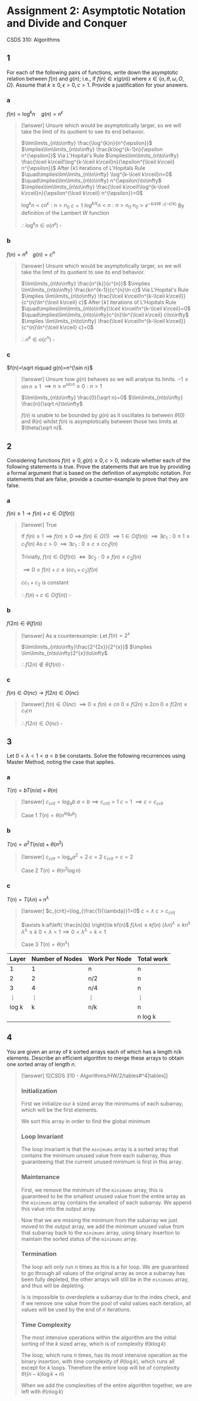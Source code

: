 # Assignment 2: Asymptotic Notation and Divide and Conquer
CSDS 310: Algorithms

## 1

For each of the following pairs of functions, write down the asymptotic relation between $f(n)$ and $g(n)$; i.e., if $f(n) \in x(g(n))$ where $x\in\{o, \theta, \omega, O, \Omega\}$. Assume that $k \ge 0, \epsilon > 0, c > 1$. Provide a justification for your answers.  

### a

$f(n)=\log^{k}n\quad g(n)=n^\epsilon$

> [!answer]
> Unsure which would be asymptotically larger, so we will take the limit of its quotient to see its end behavior.
> 
> $\lim\limits_{n\to\infty} \frac{\log^{k}n}{n^{\epsilon}}$
> $\implies\lim\limits_{n\to\infty} \frac{k\log^{k-1}n}{\epsilon n^{\epsilon}}$ Via L'Hopital's Rule
> $\implies\lim\limits_{n\to\infty} \frac{\lceil k\rceil!\log^{k-\lceil k\rceil}n}{\epsilon^{\lceil k\rceil} n^{\epsilon}}$ After $\lceil k\rceil$ iterations of L'Hopitals Rule
> $\quad\implies\lim\limits_{n\to\infty} \log^{k-\lceil k\rceil}n=0$
> $\quad\implies\lim\limits_{n\to\infty} n^{\epsilon}\to\infty$
> $\implies\lim\limits_{n\to\infty} \frac{\lceil k\rceil!\log^{k-\lceil k\rceil}n}{\epsilon^{\lceil k\rceil} n^{\epsilon}}=0$
> 
> $\log^{k}n<cn^{\epsilon}:n>n_0$
> $c=1$
> $log^{k/\epsilon}n<n:n>n_0$
> $n_0>e^{-{k/\epsilon}W_{-1}(-\epsilon/k)}$ By definition of the Lambert $W$ function
> 
> $\therefore \log^{k}n\in o(n^{\epsilon})$
> $\square$

### b

$f(n)=n^{k\quad}g(n)=c^n$

> [!answer]
> Unsure which would be asymptotically larger, so we will take the limit of its quotient to see its end behavior.
> 
> $\lim\limits_{n\to\infty} \frac{n^{k}}{c^{n}}$
> $\implies \lim\limits_{n\to\infty} \frac{kn^{k-1}}{c^{n}\ln c}$ Via L'Hopital's Rule
> $\implies \lim\limits_{n\to\infty} \frac{\lceil k\rceil!n^{k-\lceil k\rceil}}{c^{n}\ln^{\lceil k\rceil} c}$ After $\lceil k\rceil$ iterations of L'Hopitals Rule
> $\quad\implies\lim\limits_{n\to\infty}\lceil k\rceil!n^{k-\lceil k\rceil}=0$
> $\quad\implies\lim\limits_{n\to\infty}c^{n}\ln^{\lceil k\rceil} c\to\infty$
> $\implies \lim\limits_{n\to\infty} \frac{\lceil k\rceil!n^{k-\lceil k\rceil}}{c^{n}\ln^{\lceil k\rceil} c}=0$
> 
> $\therefore n^{k}\in o(c^n)$
> $\square$

### c

$f(n)=\sqrt n\quad g(n)=n^{\sin n}$

> [!answer]
> Unsure how $g(n)$ behaves so we will analyse its limits.
> $-1\le \sin n\le 1$
> $\implies n\ge n^{\sin n}\ge 0:n>1$
> 
> $\lim\limits_{n\to\infty} \frac{0}{\sqrt n}=0$
> $\lim\limits_{n\to\infty} \frac{n}{\sqrt n}\to\infty$
> 
> $f(n)$ is unable to be bounded by $g(n)$ as it oscillates to between $\theta(0)$ and $\theta(n)$ whilst $f(n)$ is asymptotically between those two limits at $\theta(\sqrt n)$.

## 2

Considering functions $f(n) \ge 0, g(n) \ge 0, c > 0$, indicate whether each of the following statements is true. Prove the statements that are true by providing a formal argument that is based on the definition of asymptotic notation. For statements that are false, provide a counter-example to prove that they are false.  

### a

$f(n) \ge 1\to f(n)+c \in O(f(n))$

> [!answer]
> True
> 
> If $f(n)\ge1\implies f(n)\ge0\implies f(n)\in\Omega(1)$
> $\implies 1\in O(f(n))$
> $\implies \exists c_1: 0\le 1\le c_1f(n)$
> As $c>0$
> $\implies \exists c_1: 0\le c\le cc_1f(n)$
> 
> Trivially, $f(n)\in O(f(n))$
> $\iff \exists c_2: 0\le f(n)\le c_2f(n)$
> 
> $\implies 0\le f(n)+c\le (cc_1+c_2)f(n)$
> 
> $cc_1+c_2$ is constant
> 
> $\therefore f(n)+c\in O(f(n))$
> $\square$

### b

$f(2n) \in \theta(f(n))$

> [!answer]
> As a counterexample:
> Let $f(n)=2^{x}$
> 
> $\lim\limits_{n\to\infty}\frac{2^{2x}}{2^{x}}$
> $\implies \lim\limits_{n\to\infty}2^{x}\to\infty$
> 
> $\therefore f(2n)\not\in\theta(f(n))$
> $\square$

### c

$f(n)\in O(nc)\to f(2n)\in O(nc)$

> [!answer]
> $f(n)\in O(nc)$
> $\implies 0\le f(n)\le cn$
> $0\le f(2n)\le 2cn$
> $0\le f(2n)\le c_1cn$
> 
> $\therefore f(2n)\in O(nc)$
> $\square$

## 3

Let $0 < \lambda < 1 < a < b$ be constants. Solve the following recurrences using Master Method, noting the case that applies.

### a

$T(n) = bT(n/a) + \theta(n)$  

> [!answer]
> $c_{crit}=log_{a}b$
> $a<b\implies c_{crit}>1$
> $c=1$
> $\implies c<c_{crit}$
> 
> Case 1
> $T(n)=\theta(n^{\log_{a}b})$

### b

$T(n) = a^2T(n/a) + \theta(n^2)$

> [!answer]
> $c_{crit}=\log_{a}a^2=2$
> $c=2$
> $c_{crit}=c=2$
> 
> Case 2
> $T(n)=\theta(n^{2}\log n)$

### c

$T(n) = T(\lambda n) + n^{\lambda}$

> [!answer]
> $c_{crit}=\log_{\frac{1}{\lambda}}1=0$
> $c=\lambda$
> $c>c_{crit}$
> 
> $\exists k:af\left( \frac{n}{b} \right)\le kf(n)$
> $f(\lambda n)\le kf(n)$
> $(\lambda n)^{\lambda}\le kn^\lambda$
> $\lambda^{\lambda}\le k$
> $0<\lambda<1\implies 0<\lambda^{\lambda}=k<1$
> 
> Case 3
> $T(n)=\theta(n^{\lambda})$

| Layer    | Number of Nodes | Work Per Node | Total work |
| -------- | --------------- | ------------- | ---------- |
| 1        | 1               | n             | n          |
| 2        | 2               | n/2           | n          |
| 3        | 4               | n/4           | n          |
| $\vdots$ | $\vdots$        | $\vdots$      | $\vdots$   |
| log k    | k               | n/k           | n          |
|          |                 |               | n log k    |

## 4

You are given an array of $k$ sorted arrays each of which has a length $n/k$ elements. Describe an efficient algorithm to merge these arrays to obtain one sorted array of length $n$.

> [!answer]
> ![[CSDS 310 - Algorithms/HW/2/tables#^4|tables]]
> 
> ### Initialization
> 
> First we initialize our $k$ sized array the minimums of each subarray, which will be the first elements.
> 
> We sort this array in order to find the global minimum
> 
> ### Loop Invariant
> 
> The loop invariant is that the `minimums` array is a sorted array that contains the minimum unused value from each subarray, thus guaranteeing that the current unused minimum is first in this array.
> 
> ### Maintenance
> 
> First, we remove the minimum of the `minimums` array, this is guaranteed to be the smallest unused value from the entire array as the `minimums` array contains the smallest of each subarray. We append this value into the output array.
> 
> Now that we are missing the minimum from the subarray we just moved to the output array, we add the minimum unused value from that subarray back to the `minimums` array, using binary insertion to maintain the sorted status of the `minimums` array.
> 
> ### Termination
> 
> The loop will only run $n$ times as this is a for loop. We are guaranteed to go through all values of the original array as once a subarray has been fully depleted, the other arrays will still be in the `minimums` array, and thus will be depleting.
> 
> Is is impossible to overdeplete a subarray due to the index check, and if we remove one value from the pool of valid values each iteration, all values will be used by the end of $n$ iterations.
> 
> ### Time Complexity
> 
> The most intensive operations within the algorithm are the initial sorting of the $k$ sized array, which is of complexity $\theta(k\log k)$
> 
> The loop, which runs $n$ times, has its most intensive operation as the binary insertion, with time complexity of $\theta(\log k)$, which runs all except for $k$ loops. Therefore the entire loop will be of complexity $\theta((n-k)\log k+n)$
> 
> When we add the complexities of the entire algorithm together, we are left with $\theta(n\log k)$
